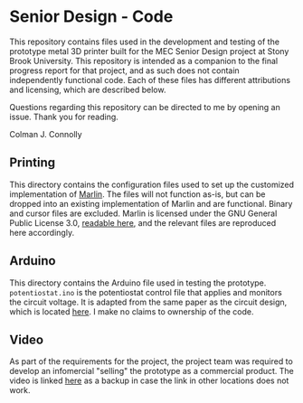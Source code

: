 # Senior Design - Code
This repository contains files used in the development and testing of the prototype metal 3D printer built for the MEC Senior Design project at Stony Brook University. This repository is intended as a companion to the final progress report for that project, and as such does not contain independently functional code. Each of these files has different attributions and licensing, which are described below.

Questions regarding this repository can be directed to me by opening an issue. Thank you for reading.

Colman J. Connolly

## Printing
This directory contains the configuration files used to set up the customized implementation of [Marlin](https://marlinfw.org). The files will not function as-is, but can be dropped into an existing implementation of Marlin and are functional. Binary and cursor files are excluded. Marlin is licensed under the GNU General Public License 3.0, [readable here](https://github.com/MarlinFirmware/Marlin?tab=GPL-3.0-1-ov-file#readme), and the relevant files are reproduced here accordingly.

## Arduino
This directory contains the Arduino file used in testing the prototype. `potentiostat.ino` is the potentiostat control file that applies and monitors the circuit voltage. It is adapted from the same paper as the circuit design, which is located [here](https://repositories.lib.utexas.edu/bitstream/handle/2152/84727/Development_of_a_low-cost_Arduino-based_potentiostat.pdf). I make no claims to ownership of the code.

## Video
As part of the requirements for the project, the project team was required to develop an infomercial "selling" the prototype as a commercial product. The video is linked [here][def] as a backup in case the link in other locations does not work.


[def]: https://www.youtube.com/watch?v=qCAOATsb5L8
